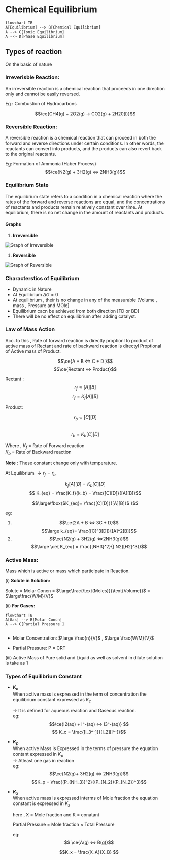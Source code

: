 
# Chemical Equilibrium 
```mermaid
flowchart TB
A[Equilibrium] --> B[Chemical Equilibrium]
A --> C[Ionic Equilibrium]
A --> D[Phase Equilibrium]

```

## Types of reaction

On the basic of nature 
### Irreverisble Reaction:
An irreversible reaction is a chemical reaction that proceeds in one direction only and cannot be easily reversed.  

Eg : Combustion of Hydrocarbons 
  
$$\ce{CH4(g) + 2O2(g) -> CO2(g) + 2H20(l)}$$

### Reversible Reaction:

A reversible reaction is a chemical reaction that can proceed in both the forward and reverse directions under certain conditions. 
In other words, the reactants can convert into products, and the products can also revert back to the original reactants.   

Eg: Formation of Ammonia (Haber Process)
$$\ce{N2(g) + 3H2(g) <=> 2NH3(g)}$$

### Equilibrium State
The equilibrium state refers to a condition in a chemical reaction where the rates of the forward and reverse reactions are equal, and the concentrations of reactants and products remain relatively constant over time. At equilibrium, there is no net change in the amount of reactants and products.

#### Graphs 

1. **Irreversible**


![Graph of Irreversible](https://cdn.discordapp.com/attachments/1170953274384453702/1173636731346636891/image.png?ex=6564ad61&is=65523861&hm=e2a8785b303bae6207ee4ebb715c8cafa6feb4ef7f350b19e3788a4c105ac326&)
 
1. **Reversible**  
   
![Graph of Reversible](https://cdn.discordapp.com/attachments/1170953274384453702/1173638517633601597/image.png?ex=6564af0b&is=65523a0b&hm=882df824ca12806088a39da4e167c583c142f20c0240e36853b45a5448c9cb4f&)


### Characterstics of Equilibrium

- Dynamic in Nature
- At Equilibrium $\Delta G = 0$
- At equilibrium , their is no change in any of the measurable [Volume , mass , Pressure and MOle]
- Equilibrium cacn be achieved from both direction [FD or BD]
- There will be no effect on equilibrium after adding catalyst.

### Law of Mass Action

Acc. to this , Rate of forward reaction is directly proptionl to product of active mass of Rectant and rate of backward reaction is directyl Proptional of Active mass of Product.  

$$\ce{A + B <=> C + D }$$
$$\ce{Rectant  <=> Product}$$

Rectant :
$$r_f \propto [A][B]$$ 
$$r_f = K_f [A][B]$$   

Product:

$$r_b \propto [C][D]$$   
$$r_b = K_b [C][D]$$  

Where , $K_f$ = Rate of Forward reaction  
 $K_b$ = Rate of Backward reaction  

 **Note** : These constant change only with temperature.

At Equilibrium $\to  r_f = r_b$

$$k_f [A][B] = K_b[C][D]$$
$$ K_{eq} = \frac{K_f}{k_b} = \frac{[C][D]}{[A][B]}$$

$$\large\fbox{$K_{eq}= \frac{[C][D]}{[A][B]}$  }$$

eg: 
1. $$\ce{2A + B <=> 3C + D}$$
   $$\large k_{eq}= \frac{[C]^3[D]}{[A]^2[B]}$$
2. $$\ce{N2(g) + 3H2(g) <=>2NH3(g)}$$
   $$\large \ce{ K_{eq} = \frac{[NH3]^2}{[ N2][H2]^3}}$$


### Active Mass:

Mass which is active or mass which participate in Reaction.

   (i) **Solute in Solution:**

   Solute = Molar Concn = $\large\frac{\text{Moles}}{\text{Volume}}$ = $\large\frac{W/M}{V}$  

   (ii) **For Gases:**

   ```mermaid
   flowchart TB
   A[Gas] --> B[Molar Concn]
   A --> C[Partial Pressure ]

   
   ```

- Molar Concentration:  $\large \frac{n}{V}$ , $\large \frac{W/M}{V}$  
  
-  Partial Pressure:  P = CRT 
  
  (iii) Active Mass of Pure solid and Liquid as well as solvent in dilute solution is take as 1  

### Types of Equilibrium Constant 

- **$K_c$**  
When active mass is expressed in the term of concentration the equilibrium constant expressed as $K_c$  

  $\to$ It is defined for aqueous reaction and Gaseous reaction.  
  eg:  
  $$\ce{I2(aq) + I^-(aq) <=> I3^-(aq)}  $$
  $$ K_c = \frac{[I_3^-]}{[I_2][I^-]}$$

- **$K_p$**  
  When active Mass is Expressed in the terms of pressure the equation contant expressed in $K_p$   
  $\to$ Atleast one gas in reaction  
  eg:
  $$\ce{N2(g)+ 3H2(g) <=> 2NH3(g)}$$
  $$K_p = \frac{(P_{NH_3})^2}{(P_{N_2})(P_{N_2})^3}$$

- **$K_x$**  
  When active mass is expressed interms of Mole fraction the equation constant is expressed in $K_x$

  here , X = Mole fraction and K = conatant 

  Partial Pressure = Mole fraction $\times$ Total Pressure 

  eg:
  $$ \ce{A(g) <=> B(g)}$$

  $$K_x = \frac{X_A}{X_B} $$ 









